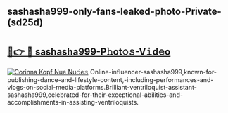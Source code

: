 ## sashasha999-only-fans​-leaked-photo​-Private-(sd25d)


# <h2><a href="https://mediaupload.pro?title=sashasha999&ref=git">🔗👉 🔴 sashasha999-P𝚑ot𝚘𝚜-V𝚒d𝚎o</a></h2>

[![Corinna Kopf Nue Nu𝚍e𝚜](https://i.imgur.com/0qMVB7G.gif)](https://mediaupload.pro?title=sashasha999&ref=git)
Online-influencer-sashasha999,known-for-publishing-dance-and-lifestyle-content,-including-performances-and-vlogs-on-social-media-platforms.Brilliant-ventriloquist-assistant-sashasha999,celebrated-for-their-exceptional-abilities-and-accomplishments-in-assisting-ventriloquists.  